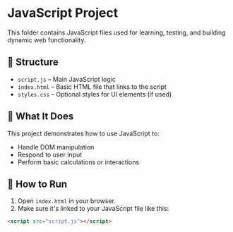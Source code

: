 # JavaScript Project

This folder contains JavaScript files used for learning, testing, and building dynamic web functionality.

## 📁 Structure

- `script.js` – Main JavaScript logic
- `index.html` – Basic HTML file that links to the script
- `styles.css` – Optional styles for UI elements (if used)

## 🧠 What It Does

This project demonstrates how to use JavaScript to:
- Handle DOM manipulation
- Respond to user input
- Perform basic calculations or interactions

## 🚀 How to Run

1. Open `index.html` in your browser.
2. Make sure it's linked to your JavaScript file like this:

```html
<script src="script.js"></script>
